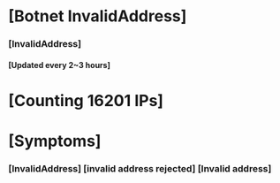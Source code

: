 # [Botnet InvalidAddress]
### [InvalidAddress]
#### [Updated every 2~3 hours]

# [Counting 16201 IPs]

# [Symptoms] 

###   [InvalidAddress] [invalid address rejected] [Invalid address]
